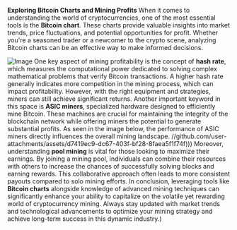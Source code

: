 **Exploring Bitcoin Charts and Mining Profits**
When it comes to understanding the world of cryptocurrencies, one of the most essential tools is the **Bitcoin chart**. These charts provide valuable insights into market trends, price fluctuations, and potential opportunities for profit. Whether you're a seasoned trader or a newcomer to the crypto scene, analyzing Bitcoin charts can be an effective way to make informed decisions.

![Image](https://github.com/user-attachments/assets/d7419ec9-dc67-403f-bf28-8faea5f1f74f)
One key aspect of mining profitability is the concept of **hash rate**, which measures the computational power dedicated to solving complex mathematical problems that verify Bitcoin transactions. A higher hash rate generally indicates more competition in the mining process, which can impact profitability. However, with the right equipment and strategies, miners can still achieve significant returns.
Another important keyword in this space is **ASIC miners**, specialized hardware designed to efficiently mine Bitcoin. These machines are crucial for maintaining the integrity of the blockchain network while offering miners the potential to generate substantial profits. As seen in the image below, the performance of ASIC miners directly influences the overall mining landscape.
 //github.com/user-attachments/assets/d7419ec9-dc67-403f-bf28-8faea5f1f74f)))
Moreover, understanding **pool mining** is vital for those looking to maximize their earnings. By joining a mining pool, individuals can combine their resources with others to increase the chances of successfully solving blocks and earning rewards. This collaborative approach often leads to more consistent payouts compared to solo mining efforts.
In conclusion, leveraging tools like **Bitcoin charts** alongside knowledge of advanced mining techniques can significantly enhance your ability to capitalize on the volatile yet rewarding world of cryptocurrency mining. Always stay updated with market trends and technological advancements to optimize your mining strategy and achieve long-term success in this dynamic industry.)
